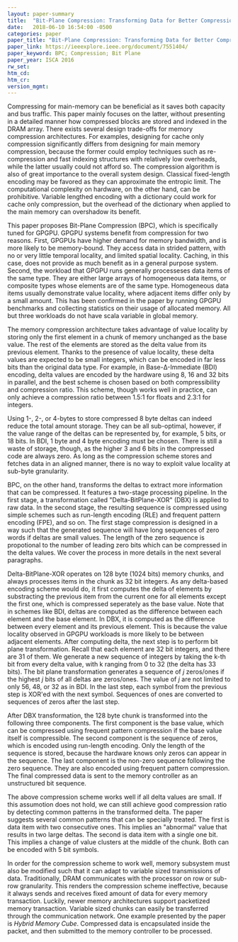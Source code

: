 ```yaml
---
layout: paper-summary
title:  "Bit-Plane Compression: Transforming Data for Better Compression in Many-Core Architectures"
date:   2018-06-10 16:54:00 -0500
categories: paper
paper_title: "Bit-Plane Compression: Transforming Data for Better Compression in Many-Core Architectures"
paper_link: https://ieeexplore.ieee.org/document/7551404/
paper_keyword: BPC; Compression; Bit Plane
paper_year: ISCA 2016
rw_set: 
htm_cd: 
htm_cr: 
version_mgmt: 
---
```


Compressing for main-memory can be beneficial as it saves both capacity and bus traffic. This paper mainly focuses 
on the latter, without presenting in a detailed manner how compressed blocks are stored and indexed in the DRAM array.
There exists several design trade-offs for memory compression architectures. For examples, designing for cache only
compression significantly differs from designing for main memory compression, because the former could employ
techniques such as re-compression and fast indexing structures with relatively low overheads, while the latter 
usually could not afford so. The compression algorithm is also of great importance to the overall system design.
Classical fixed-length encoding may be favored as they can approximate the entropic limit. The computational 
complexity on hardware, on the other hand, can be prohibitive. Variable lengthed encoding with a dictionary
could work for cache only compression, but the overhead of the dictionary when applied to the main memory can 
overshadow its benefit.

This paper proposes Bit-Plane Compression (BPC), which is specifically tuned for GPGPU. GPGPU systems benefit from
compression for two reasons. First, GPGPUs have higher demand for memory bandwidth, and is more likely to be 
memory-bound. They access data in strided pattern, with no or very little temporal locality, and limited spatial 
locality. Caching, in this case, does not provide as much benefit as in a general purpose system. Second, the workload
that GPGPU runs generally processeses data items of the same type. They are either large arrays of homogeneous 
data items, or composite types whose elements are of the same type. Homogeneous data items usually demonstrate
value locality, where adjacent items differ only by a small amount. This has been confirmed in the paper by running
GPGPU benchmarks and collecting statistics on their usage of allocated memory. All but three workloads do not have 
scala variable in global memory. 

The memory compression architecture takes advantage of value locality by storing only the first element in a chunk of 
memory unchanged as the base value. The rest of the elements are stored as the delta value from its previous element.
Thanks to the presence of value locality, these delta values are expected to be small integers, which can be encoded in
far less bits than the original data type. For example, in Base-&Delta;-Immediate (BDI) encoding, delta values are encoded 
by the hardware using 8, 16 and 32 bits in parallel, and the best scheme is chosen based on both compressibility and
compression ratio. This scheme, though works well in practice, can only achieve a compression ratio between 1.5:1 for floats 
and 2.3:1 for integers. 

Using 1-, 2-, or 4-bytes to store compressed 8 byte deltas can indeed reduce the total amount storage. They can be 
all sub-optimal, however, if the value range of the deltas can be represented by, for example, 5 bits, or 18 bits. 
In BDI, 1 byte and 4 byte encoding must be chosen. There is still a waste of storage, though, as the higher 3 and 6 bits 
in the compressed code are always zero. As long as the compression scheme stores and fetches data in an aligned manner, 
there is no way to exploit value locality at sub-byte granularity.

BPC, on the other hand, transforms the deltas to extract more information that can be compressed. It features a two-stage
processing pipeline. In the first stage, a transformation called "Delta-BitPlane-XOR" (DBX) is applied to raw data. In the 
second stage, the resulting sequence is compressed using simple schemes such as run-length encoding (RLE) and frequent
pattern encoding (FPE), and so on. The first stage compression is designed in a way such that the generated sequence will
have long sequences of zero words if deltas are small values. The length of the zero sequence is propotional to the 
number of leading zero bits which can be compressed in the delta values. We cover the process in more details in the 
next several paragraphs.

Delta-BitPlane-XOR operates on 128 byte (1024 bits) memory chunks, and always processes items in the chunk as 32 bit integers. 
As any delta-based encoding scheme would do, it first computes the delta of elements by substracting the previous item from
the current one for all elements except the first one, which is compressed seperately as the base value. Note that in schemes 
like BDI, deltas are computed as the difference between each element and the base element. In DBX, it is computed as the 
difference between every element and its previous element. This is because the value locality observed in GPGPU workloads is 
more likely to be between adjacent elements. After computing delta, the next step is to perform bit plane transformation. 
Recall that each element are 32 bit integers, and there are 31 of them. We generate a new sequence of integers by taking 
the k-th bit from every delta value, with k ranging from 0 to 32 (the delta has 33 bits). The bit plane transformation
generates a sequence of *j* zeros/ones if the highest *j* bits of all deltas are zeros/ones. The value of *j* are not limited 
to only 56, 48, or 32 as in BDI. In the last step, each symbol from the previous step is XOR'ed with the next symbol. 
Sequences of ones are converted to sequences of zeros after the last step.

After DBX transformation, the 128 byte chunk is transformed into the following three components. The first component is 
the base value, which can be compressed using frequent pattern compression if the base value itself is compressible.
The second component is the sequence of zeros, which is encoded using run-length encoding. Only the length of the 
sequence is stored, because the hardware knows only zeros can appear in the sequence. The last component is the 
non-zero sequence following the zero sequence. They are also encoded using frequent pattern compression. The final
compressed data is sent to the memory controller as an unstructured bit sequence.

The above compression scheme works well if all delta values are small. If this assumotion does not hold, we can still
achieve good compression ratio by detecting common patterns in the transformed delta. The paper suggests several common
patterns that can be specially treated. The first is data item with two consecutive ones. This implies an "abnormal"
value that results in two large deltas. The second is data item with a single one bit. This implies a change of value 
clusters at the middle of the chunk. Both can be encoded with 5 bit symbols.

In order for the compression scheme to work well, memory subsystem must also be modified such that it can adapt to 
variable sized transmissions of data. Traditionally, DRAM communicates with the processor on row or sub-row granularity.
This renders the compression scheme ineffective, because it always sends and receives fixed amount of data for 
every memory transaction. Luckily, newer memory architectures support packetized memory transaction. Variable 
sized chunks can easily be transferred through the communication network. One example presented by the paper is 
*Hybrid Memory Cube*. Compressed data is encapsulated inside the packet, and then submitted to the memory controller to
be processed.